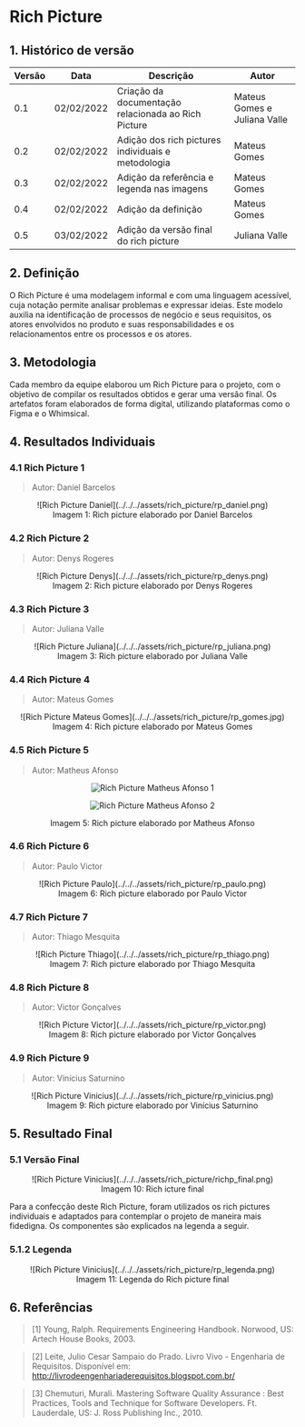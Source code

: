 # Rich Picture

## 1. Histórico de versão

| Versão | Data       | Descrição                                           | Autor        |
| ------ | ---------- | --------------------------------------------------- | ------------ |
| 0.1    | 02/02/2022 | Criação da documentação relacionada ao Rich Picture | Mateus Gomes e Juliana Valle |
| 0.2    | 02/02/2022 | Adição dos rich pictures individuais e metodologia | Mateus Gomes |
| 0.3    | 02/02/2022 | Adição da referência e legenda nas imagens | Mateus Gomes |
| 0.4    | 02/02/2022 | Adição da definição | Mateus Gomes |
| 0.5    | 03/02/2022 | Adição da versão final do rich picture | Juliana Valle |

## 2. Definição

O Rich Picture é uma modelagem informal e com uma linguagem acessível, cuja notação permite analisar problemas e expressar ideias. Este modelo auxilia na identificação de processos de negócio e seus requisitos, os atores envolvidos no produto e suas responsabilidades e os relacionamentos entre os processos e os atores.

## 3. Metodologia

Cada membro da equipe elaborou um Rich Picture para o projeto, com o objetivo de compilar os resultados obtidos e gerar uma versão final. Os artefatos foram elaborados de forma digital, utilizando plataformas como o Figma e o Whimsical.

## 4. Resultados Individuais

### 4.1 Rich Picture 1

> Autor: Daniel Barcelos

<center>
![Rich Picture Daniel](../../../assets/rich_picture/rp_daniel.png)

<figcaption>Imagem 1: Rich picture elaborado por Daniel Barcelos</figcaption>
</center>

### 4.2 Rich Picture 2

> Autor: Denys Rogeres

<center>
![Rich Picture Denys](../../../assets/rich_picture/rp_denys.png)

<figcaption>Imagem 2: Rich picture elaborado por Denys Rogeres</figcaption>
</center>

### 4.3 Rich Picture 3

> Autor: Juliana Valle

<center>
![Rich Picture Juliana](../../../assets/rich_picture/rp_juliana.png)

<figcaption>Imagem 3: Rich picture elaborado por Juliana Valle</figcaption>
</center>

### 4.4 Rich Picture 4

> Autor: Mateus Gomes

<center>
![Rich Picture Mateus Gomes](../../../assets/rich_picture/rp_gomes.jpg)

<figcaption>Imagem 4: Rich picture elaborado por Mateus Gomes</figcaption>
</center>

### 4.5 Rich Picture 5

> Autor: Matheus Afonso

<center>

![Rich Picture Matheus Afonso 1](../../../assets/rich_picture/rp_afonso1.png)

![Rich Picture Matheus Afonso 2](../../../assets/rich_picture/rp_afonso2.png)

<figcaption>Imagem 5: Rich picture elaborado por Matheus Afonso</figcaption>
</center>

### 4.6 Rich Picture 6

> Autor: Paulo Victor

<center>
![Rich Picture Paulo](../../../assets/rich_picture/rp_paulo.png)

<figcaption>Imagem 6: Rich picture elaborado por Paulo Victor</figcaption>
</center>

### 4.7 Rich Picture 7

> Autor: Thiago Mesquita

<center>
![Rich Picture Thiago](../../../assets/rich_picture/rp_thiago.png)

<figcaption>Imagem 7: Rich picture elaborado por Thiago Mesquita</figcaption>
</center>

### 4.8 Rich Picture 8

> Autor: Victor Gonçalves

<center>
![Rich Picture Victor](../../../assets/rich_picture/rp_victor.png)

<figcaption>Imagem 8: Rich picture elaborado por Victor Gonçalves</figcaption>
</center>

### 4.9 Rich Picture 9

> Autor: Vinícius Saturnino

<center>
![Rich Picture Vinicius](../../../assets/rich_picture/rp_vinicius.png)

<figcaption>Imagem 9: Rich picture elaborado por Vinícius Saturnino</figcaption>
</center>

## 5. Resultado Final
### 5.1 Versão Final
<center>
![Rich Picture Vinicius](../../../assets/rich_picture/richp_final.png)

<figcaption>Imagem 10: Rich icture final</figcaption>
</center>

Para a confecção deste Rich Picture, foram utilizados os rich pictures individuais e adaptados para contemplar o projeto de maneira mais fidedigna. Os componentes são explicados na legenda a seguir.

### 5.1.2 Legenda
<center>
![Rich Picture Vinicius](../../../assets/rich_picture/rp_legenda.png)

<figcaption>Imagem 11: Legenda do Rich picture final</figcaption>
</center>

## 6. Referências

> [1] Young, Ralph. Requirements Engineering Handbook. Norwood, US: Artech House Books, 2003.

> [2] Leite, Julio Cesar Sampaio do Prado. Livro Vivo - Engenharia de Requisitos. Disponível em: http://livrodeengenhariaderequisitos.blogspot.com.br/

> [3] Chemuturi, Murali. Mastering Software Quality Assurance : Best Practices, Tools and Technique for Software Developers. Ft. Lauderdale, US: J. Ross Publishing Inc., 2010.
